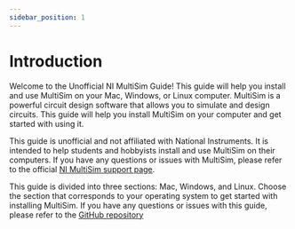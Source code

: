 ```yaml
---
sidebar_position: 1
---
```


# Introduction

Welcome to the Unofficial NI MultiSim Guide! This guide will help you install and use MultiSim on your Mac, Windows, or Linux computer. MultiSim is a powerful circuit design software that allows you to simulate and design circuits. This guide will help you install MultiSim on your computer and get started with using it.

This guide is unofficial and not affiliated with National Instruments. It is intended to help students and hobbyists install and use MultiSim on their computers. If you have any questions or issues with MultiSim, please refer to the official [NI MultiSim support page](https://www.ni.com/en-us/support/downloads/software-products/download.multisim.html#369660).

This guide is divided into three sections: Mac, Windows, and Linux. Choose the section that corresponds to your operating system to get started with installing MultiSim. If you have any questions or issues with this guide, please refer to the [GitHub repository](https://github.com/Marcus5408/Installing-MultiSim)